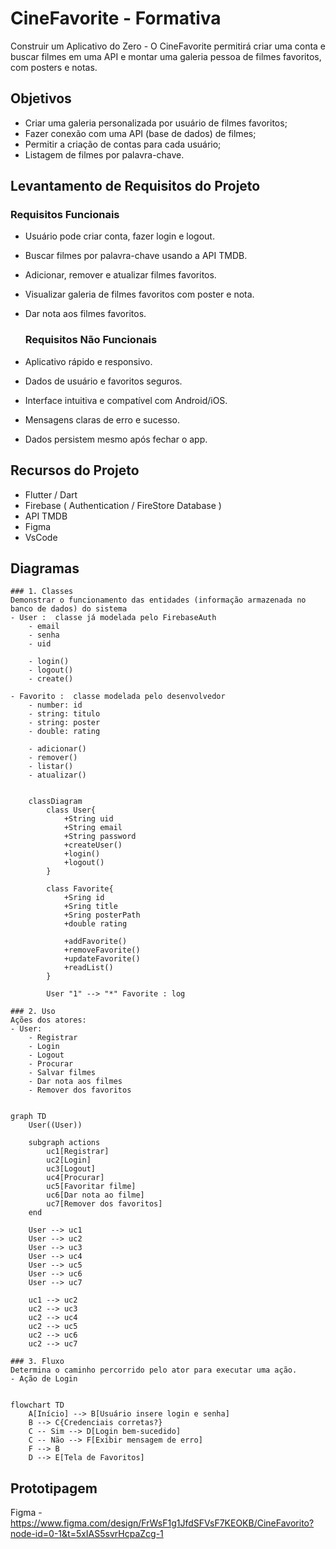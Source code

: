 # CineFavorite - Formativa
Construir um Aplicativo do Zero - O CineFavorite permitirá criar uma conta e buscar filmes em uma API e montar uma galeria pessoa de filmes favoritos, com posters e notas.

## Objetivos
- Criar uma galeria personalizada por usuário de filmes favoritos;
- Fazer conexão com uma API (base de dados) de filmes;
- Permitir a criação de contas para cada usuário;
- Listagem de filmes por palavra-chave.

## Levantamento de Requisitos do Projeto
### Requisitos Funcionais
- Usuário pode criar conta, fazer login e logout.
- Buscar filmes por palavra-chave usando a API TMDB.
- Adicionar, remover e atualizar filmes favoritos.
- Visualizar galeria de filmes favoritos com poster e nota.
- Dar nota aos filmes favoritos.

  ### Requisitos Não Funcionais
- Aplicativo rápido e responsivo.
- Dados de usuário e favoritos seguros.
- Interface intuitiva e compatível com Android/iOS.
- Mensagens claras de erro e sucesso.
- Dados persistem mesmo após fechar o app.


## Recursos do Projeto
- Flutter / Dart
- Firebase ( Authentication / FireStore Database )
- API TMDB
- Figma
- VsCode

## Diagramas
    ### 1. Classes
    Demonstrar o funcionamento das entidades (informação armazenada no banco de dados) do sistema
    - User :  classe já modelada pelo FirebaseAuth
        - email
        - senha
        - uid

        - login()
        - logout()
        - create()

    - Favorito :  classe modelada pelo desenvolvedor
        - number: id
        - string: titulo
        - string: poster
        - double: rating

        - adicionar()
        - remover()
        - listar()
        - atualizar()

```mermaid

    classDiagram
        class User{
            +String uid
            +String email
            +String password
            +createUser()
            +login()
            +logout()
        }

        class Favorite{
            +Sring id
            +Sring title
            +Sring posterPath
            +double rating
            
            +addFavorite()
            +removeFavorite()
            +updateFavorite()
            +readList()
        }

        User "1" --> "*" Favorite : log

```

    ### 2. Uso
    Ações dos atores:
    - User:
        - Registrar
        - Login
        - Logout
        - Procurar
        - Salvar filmes
        - Dar nota aos filmes
        - Remover dos favoritos

```mermaid

graph TD
    User((User))

    subgraph actions
        uc1[Registrar]
        uc2[Login]
        uc3[Logout]
        uc4[Procurar]
        uc5[Favoritar filme]
        uc6[Dar nota ao filme]
        uc7[Remover dos favoritos]
    end

    User --> uc1
    User --> uc2 
    User --> uc3 
    User --> uc4 
    User --> uc5 
    User --> uc6 
    User --> uc7 

    uc1 --> uc2
    uc2 --> uc3
    uc2 --> uc4
    uc2 --> uc5
    uc2 --> uc6
    uc2 --> uc7

```

    ### 3. Fluxo
    Determina o caminho percorrido pelo ator para executar uma ação.
    - Ação de Login

```mermaid

flowchart TD
    A[Início] --> B[Usuário insere login e senha]
    B --> C{Credenciais corretas?}
    C -- Sim --> D[Login bem-sucedido]
    C -- Não --> F[Exibir mensagem de erro]
    F --> B
    D --> E[Tela de Favoritos]

```

## Prototipagem
Figma - https://www.figma.com/design/FrWsF1g1JfdSFVsF7KEOKB/CineFavorito?node-id=0-1&t=5xIAS5svrHcpaZcg-1
